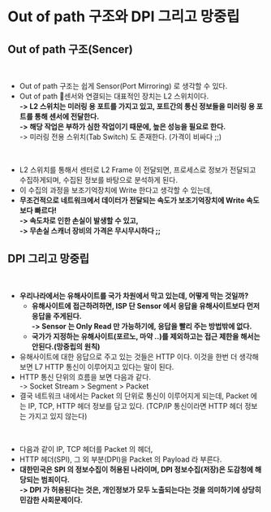 # Out of path 구조와 DPI 그리고 망중립

## Out of path 구조(Sencer)

<figure><img src="../../../.gitbook/assets/스크린샷 2024-01-12 16.23.28.png" alt=""><figcaption></figcaption></figure>

* Out of path 구조는 쉽게 Sensor(Port Mirroring) 로 생각할 수 있다.&#x20;
* Out of path 센서와 연결되는 대표적인 장치는 L2 스위치이다. \
  **-> L2 스위치는 미러링 용 포트를 가지고 있고, 포트간의 통신 정보들을 미러링 용 포트를 통해 센서에 전달한다.** \
  **-> 해당 작업은 부하가 심한 작업이기 때문에, 높은 성능을 필요로 한다.**\
  \-> 미러링 전용 스위치(Tab Switch) 도 존재한다. (가격이 비싸다 ;;)&#x20;

<figure><img src="../../../.gitbook/assets/스크린샷 2024-01-12 17.09.01.png" alt=""><figcaption></figcaption></figure>

* L2 스위치를 통해서 센터로 L2 Frame 이 전달되면, 프로세스로 정보가 전달되고 수집하게되며, 수집된 정보를 바탕으로 분석하게 된다.&#x20;
* 이 수집의 과정을 보조기억장치에 Write 한다고 생각할 수 있는데,
* **무조건적으로 네트워크에서 데이터가 전달되는 속도가 보조기억장치에 Write 속도보다 빠르다!**\
  **-> 속도차로 인한 손실이 발생할 수 있고,** \
  **-> 무손실 스캐너 장비의 가격은 무시무시하다 ;;**

## DPI 그리고 망중립

<figure><img src="../../../.gitbook/assets/스크린샷 2024-01-12 16.43.07.png" alt=""><figcaption></figcaption></figure>

* **우리나라에서는 유해사이트를 국가 차원에서 막고 있는데, 어떻게 막는 것일까?**
  * **유해사이트에 접근하려하면, ISP 단 Sensor 에서 응답을 유해사이트보다 먼저 응답을 주게된다.** \
    **-> Sensor 는 Only Read 만 가능하기에, 응답을 빨리 주는 방법밖에 없다.**&#x20;
  * **국가가 지정하는 유해사이트(포르노, 마약 ..)를 제외하고는 접근 제한을 해서는 안된다.(망중립의 원칙)**
* 유해사이트에 대한 응답으로 주고 있는 것들은 HTTP 이다. 이것을 한번 더 생각해보면 L7 HTTP 통신이 이루어지고 있다는 말이 된다.
* HTTP 통신 단위의 흐름을 보면 다음과 같다.\
  \-> Socket Stream > Segment > Packet&#x20;
* 결국 네트워크 내에서는 Packet 의 단위로 통신이 이루어지게 되는데, Packet 에는 IP, TCP, HTTP 헤더 정보를 담고 있다. (TCP/IP 통신이라면 HTTP 헤더 정보는 가지고 있지 않는다)

<figure><img src="../../../.gitbook/assets/스크린샷 2024-01-12 16.58.26.png" alt=""><figcaption></figcaption></figure>

* 다음과 같이 IP, TCP 헤더를 Packet 의 헤더,&#x20;
* HTTP 헤더(SPI), 그 외 부분(DPI)을 Packet 의 Payload 라 부른다.&#x20;
* **대한민국은 SPI 의 정보수집이 허용된 나라이며, DPI 정보수집(저장)은 도감청에 해당되는 범죄이다.** \
  **-> DPI 가 허용된다는 것은, 개인정보가 모두 노출되는다는 것을 의미하기에 상당히 민감한 사회문제이다.**&#x20;
